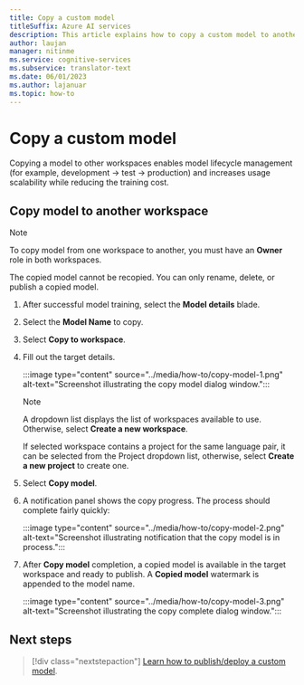 ```yaml
---
title: Copy a custom model
titleSuffix: Azure AI services
description: This article explains how to copy a custom model to another workspace using the Azure AI Translator Custom Translator.
author: laujan
manager: nitinme
ms.service: cognitive-services
ms.subservice: translator-text
ms.date: 06/01/2023
ms.author: lajanuar
ms.topic: how-to
---
```

# Copy a custom model

Copying a model to other workspaces enables model lifecycle management (for example, development → test → production) and increases usage scalability while reducing the training cost.

## Copy model to another workspace

   > [!Note]
   >
   > To copy model from one workspace to another, you must have an **Owner** role in both workspaces.
   >
   > The copied model cannot be recopied. You can only rename, delete, or publish a copied model.

1. After successful model training, select the **Model details** blade.

1. Select the **Model Name** to copy.

1. Select **Copy to workspace**.

1. Fill out the target details.

   :::image type="content" source="../media/how-to/copy-model-1.png" alt-text="Screenshot illustrating the copy model dialog window.":::

   > [!Note]
      >
      > A dropdown list displays the list of workspaces available to use. Otherwise, select **Create a new workspace**.
      >
      > If selected workspace contains a project for the same language pair, it can be selected from the Project dropdown list, otherwise, select **Create a new project** to create one.

1. Select **Copy model**.

1. A notification panel shows the copy progress. The process should complete fairly quickly:

   :::image type="content" source="../media/how-to/copy-model-2.png" alt-text="Screenshot illustrating notification that the copy model is in process.":::

1. After **Copy model** completion, a copied model is available in the target workspace and ready to publish. A **Copied model** watermark is appended to the model name.

   :::image type="content" source="../media/how-to/copy-model-3.png" alt-text="Screenshot illustrating the copy complete dialog window.":::

## Next steps

> [!div class="nextstepaction"]
> [Learn how to publish/deploy a custom model](publish-model.md).
